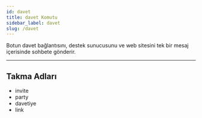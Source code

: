 ```yaml
---
id: davet
title: davet Komutu
sidebar_label: davet
slug: /davet
---
```

Botun davet bağlantısını, destek sunucusunu ve web sitesini tek bir mesaj içerisinde sohbete gönderir.

---

## Takma Adları

- invite
- party
- davetiye
- link